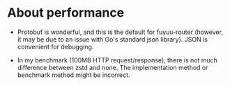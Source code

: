 # About performance

- Protobuf is wonderful, and this is the default for fuyuu-router (however, it may be due to an issue with Go's standard json library). JSON is convenient for debugging.

- In my benchmark (100MB HTTP request/response), there is not much difference between zstd and none. The implementation method or benchmark method might be incorrect.